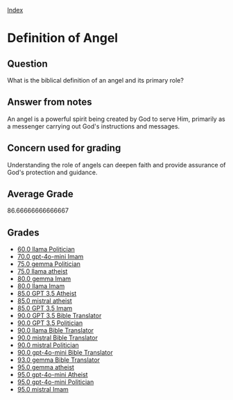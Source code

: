 
[Index](../../index.md)
# Definition of Angel
## Question
What is the biblical definition of an angel and its primary role?

## Answer from notes
An angel is a powerful spirit being created by God to serve Him, primarily as a messenger carrying out God's instructions and messages.

## Concern used for grading
Understanding the role of angels can deepen faith and provide assurance of God's protection and guidance.

## Average Grade
86.66666666666667

## Grades
 * [60.0 llama Politician](../answers/llama_Politician/Definition_of_Angel.md)
 * [70.0 gpt-4o-mini Imam](../answers/gpt-4o-mini_Imam/Definition_of_Angel.md)
 * [75.0 gemma Politician](../answers/gemma_Politician/Definition_of_Angel.md)
 * [75.0 llama atheist](../answers/llama_atheist/Definition_of_Angel.md)
 * [80.0 gemma Imam](../answers/gemma_Imam/Definition_of_Angel.md)
 * [80.0 llama Imam](../answers/llama_Imam/Definition_of_Angel.md)
 * [85.0 GPT 3.5 Atheist](../answers/GPT_3.5_Atheist/Definition_of_Angel.md)
 * [85.0 mistral atheist](../answers/mistral_atheist/Definition_of_Angel.md)
 * [85.0 GPT 3.5 Imam](../answers/GPT_3.5_Imam/Definition_of_Angel.md)
 * [90.0 GPT 3.5 Bible Translator](../answers/GPT_3.5_Bible_Translator/Definition_of_Angel.md)
 * [90.0 GPT 3.5 Politician](../answers/GPT_3.5_Politician/Definition_of_Angel.md)
 * [90.0 llama Bible Translator](../answers/llama_Bible_Translator/Definition_of_Angel.md)
 * [90.0 mistral Bible Translator](../answers/mistral_Bible_Translator/Definition_of_Angel.md)
 * [90.0 mistral Politician](../answers/mistral_Politician/Definition_of_Angel.md)
 * [90.0 gpt-4o-mini Bible Translator](../answers/gpt-4o-mini_Bible_Translator/Definition_of_Angel.md)
 * [93.0 gemma Bible Translator](../answers/gemma_Bible_Translator/Definition_of_Angel.md)
 * [95.0 gemma atheist](../answers/gemma_atheist/Definition_of_Angel.md)
 * [95.0 gpt-4o-mini Atheist](../answers/gpt-4o-mini_Atheist/Definition_of_Angel.md)
 * [95.0 gpt-4o-mini Politician](../answers/gpt-4o-mini_Politician/Definition_of_Angel.md)
 * [95.0 mistral Imam](../answers/mistral_Imam/Definition_of_Angel.md)
